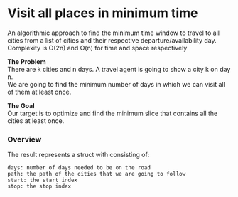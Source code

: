 # Visit all places in minimum time
An algorithmic approach to find the minimum time window to travel to all cities from a list of cities and their respective departure/availability day.     
Complexity is O(2n) and O(n) for time and space respectively  

**The Problem**   
There are k cities and n days. A travel agent is going to show a city k on day n.   
We are going to find the minimum number of days in which we can visit all of them at least once.   

**The Goal**  
Our target is to optimize and find the minimum slice that contains all the cities at least once. 

### Overview
The result represents a struct with consisting of:
```
days: number of days needed to be on the road
path: the path of the cities that we are going to follow
start: the start index 
stop: the stop index
```
